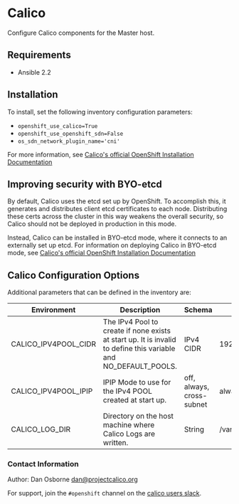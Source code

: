# Calico

Configure Calico components for the Master host.

## Requirements

* Ansible 2.2

## Installation

To install, set the following inventory configuration parameters:

* `openshift_use_calico=True`
* `openshift_use_openshift_sdn=False`
* `os_sdn_network_plugin_name='cni'`

For more information, see [Calico's official OpenShift Installation Documentation](https://docs.projectcalico.org/latest/getting-started/openshift/installation#bring-your-own-etcd)

## Improving security with BYO-etcd

By default, Calico uses the etcd set up by OpenShift. To accomplish this, it generates and distributes client etcd certificates to each node.
Distributing these certs across the cluster in this way weakens the overall security,
so Calico should not be deployed in production in this mode.

Instead, Calico can be installed in BYO-etcd mode, where it connects to an externally
set up etcd. For information on deploying Calico in BYO-etcd mode, see 
[Calico's official OpenShift Installation Documentation](https://docs.projectcalico.org/latest/getting-started/openshift/installation#bring-your-own-etcd)

## Calico Configuration Options

Additional parameters that can be defined in the inventory are:

| Environment | Description | Schema | Default |   
|---------|----------------------|---------|---------|
|CALICO_IPV4POOL_CIDR|	The IPv4 Pool to create if none exists at start up. It is invalid to define this variable and NO_DEFAULT_POOLS.	|IPv4 CIDR	| 192.168.0.0/16 |
| CALICO_IPV4POOL_IPIP | IPIP Mode to use for the IPv4 POOL created at start up.	| off, always, cross-subnet	| always |
| CALICO_LOG_DIR | Directory on the host machine where Calico Logs are written.| String	| /var/log/calico |

### Contact Information

Author: Dan Osborne <dan@projectcalico.org>

For support, join the `#openshift` channel on the [calico users slack](calicousers.slack.com).
